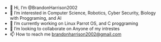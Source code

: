 - 👋 Hi, I’m @BrandonHarrison2002
- 👀 I’m interested in Computer Science, Robotics, Cyber Security, Biology with Proggraming, and AI
- 🌱 I’m currently working on Linux Parrot OS, and C proggraming
- 💞️ I’m looking to collaborate on Anyone of my intrestes
- 📫 How to reach me brandonharrison2002@gmail.com

<!---
BrandonHarrison2002/BrandonHarrison2002 is a ✨ special ✨ repository because its `README.md` (this file) appears on your GitHub profile.
You can click the Preview link to take a look at your changes.
--->
